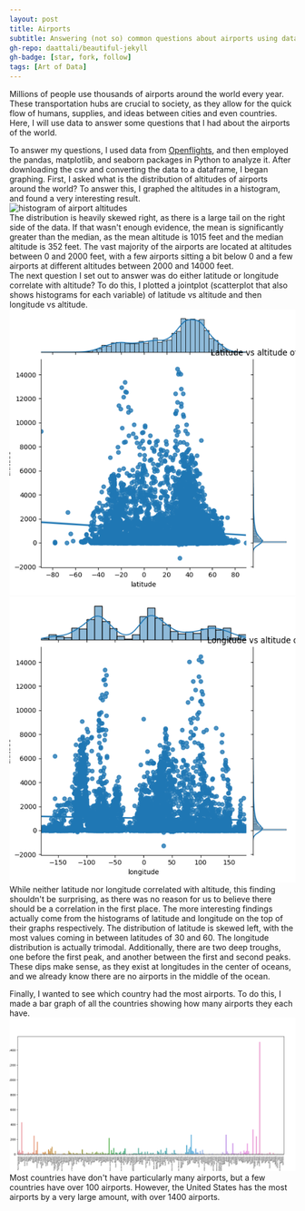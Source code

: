 ```yaml
---
layout: post
title: Airports
subtitle: Answering (not so) common questions about airports using data
gh-repo: daattali/beautiful-jekyll
gh-badge: [star, fork, follow]
tags: [Art of Data]
---
```



Millions of people use thousands of airports around the world every year. These transportation hubs are crucial to society, as they allow for the quick flow of humans, supplies, and ideas between cities and even countries. Here, I will use data to answer some questions that I had about the airports of the world.

To answer my questions, I used data from [Openflights](openflights.org), and then employed the pandas, matplotlib, and seaborn packages in Python to analyze it. After downloading the csv and converting the data to a dataframe, I began graphing. First, I asked what is the distribution of altitudes of airports around the world? To answer this, I graphed the altitudes in a histogram, and found a very interesting result.  
![histogram of airport altitudes](../assets/img/airportaltitudes.png)  
The distribution is heavily skewed right, as there is a large tail on the right side of the data. If that wasn't enough evidence, the mean is significantly greater than the median, as the mean altitude is 1015 feet and the median altitude is 352 feet. The vast majority of the airports are located at altitudes between 0 and 2000 feet, with a few airports sitting a bit below 0 and a few airports at different altitudes between 2000 and 14000 feet.  
The next question I set out to answer was do either latitude or longitude correlate with altitude? To do this, I plotted a jointplot (scatterplot that also shows histograms for each variable) of latitude vs altitude and then longitude vs altitude.  
![jointplot of latitude vs altitude](../assets/img/latvsaltjoint.png)  
![jointplot of longitude vs altitude](../assets/img/longvsaltjoint.png) 
While neither latitude nor longitude correlated with altitude, this finding shouldn't be surprising, as there was no reason for us to believe there should be a correlation in the first place. The more interesting findings actually come from the histograms of latitude and longitude on the top of their graphs respectively. The distribution of latitude is skewed left, with the most values coming in between latitudes of 30 and 60. The longitude distribution is actually trimodal. Additionally, there are two deep troughs, one before the first peak, and another between the first and second peaks. These dips make sense, as they exist at longitudes in the center of oceans, and we already know there are no airports in the middle of the ocean.  

Finally, I wanted to see which country had the most airports. To do this, I made a bar graph of all the countries showing how many airports they each have.  
![bar plot of number of airports by country](../assets/img/countryairports.png)  
Most countries have don't have particularly many airports, but a few countries have over 100 airports. However, the United States has the most airports by a very large amount, with over 1400 airports.